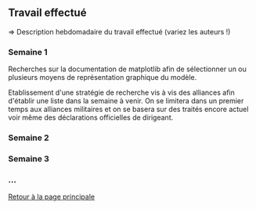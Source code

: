 ## Travail effectué 

=> Description hebdomadaire du travail effectué (variez les auteurs !)

### Semaine 1
Recherches sur la documentation de matplotlib afin de sélectionner un ou plusieurs moyens de représentation graphique du modèle.

Etablissement d'une stratégie de recherche vis à vis des alliances afin d'établir une liste dans la semaine à venir. On se limitera dans un premier temps aux alliances militaires et on se basera sur des traités encore actuel voir même des déclarations officielles de dirigeant.
### Semaine 2
### Semaine 3
### ...

<a href="index.html"> Retour à la page principale </a>
